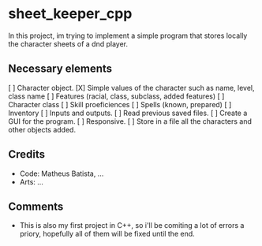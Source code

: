 # sheet_keeper_cpp
In this project, im trying to implement a simple program that stores locally the character sheets of a dnd player.

## Necessary elements
[ ] Character object.
    [X] Simple values of the character such as name, level, class name
    [ ] Features (racial, class, subclass, added features)
    [ ] Character class
    [ ] Skill proeficiences
    [ ] Spells (known, prepared)
    [ ] Inventory
[ ] Inputs and outputs.
[ ] Read previous saved files. 
[ ] Create a GUI for the program.
    [ ] Responsive.
[ ] Store in a file all the characters and other objects added.

## Credits
- Code: Matheus Batista, ...
- Arts: ...

## Comments
- This is also my first project in C++, so i'll be comiting a lot of errors a priory, hopefully all of them will be fixed until the end.

